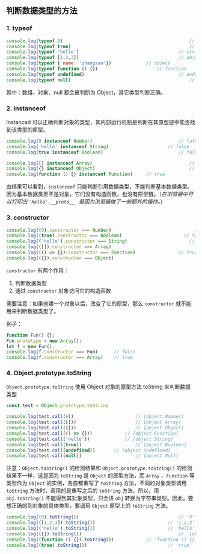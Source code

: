 ## 判断数据类型的方法

### 1. typeof

```javascript
console.log(typeof 9) 												// number
console.log(typeof true)											// boolean
console.log(typeof 'hello')										// string
console.log(typeof [1,2,3])										// object
console.log(typeof { name: 'zhangsan'})				// object
console.log(typeof function () {})						// function
console.log(typeof undefined)									// undefined
console.log(typeof null)											// object
```

其中：数组、对象、null 都会被判断为 Object，其它类型判断正确。

### 2. instanceof

Instanced 可以正确判断对象的类型，其内部运行机制是判断在其原型链中能否找到该类型的原型。

```javascript
console.log(9 instanceof Number)  								// false
console.log('hello' instanceof String)						// false
console.log(true instanceof Boolean) 							// false

console.log([] instanceof Array)									// true
console.log({} instanceof Object)									// true
console.log(function () {} instanceof Function)		// true
```

由结果可以看到，`instanceof` 只能判断引用数据类型，不能判断基本数据类型。因为基本数据类型不是对象，它们没有构造函数，也没有原型链。（*在浏览器中可以打印出 `'hello'.__proto__ ` 是因为浏览器做了一些额外的操作。*）

### 3. constructor

```javascript
console.log((9).constructor === Number)								  // true
console.log((true).constructor === Boolean)						  // true
console.log(('hello').constructor === String)						// true
console.log(([]).constructor === Array)									// true
console.log((() => {}).constructor === Function)				// true
console.log(({}).constructor === Object)								// true
```

`constructor` 有两个作用：

1. 判断数据类型
2. 通过 `constructor` 对象访问它的构造函数

需要注意：如果创建一个对象以后，改变了它的原型，那么 `constructor` 就不能用来判断数据类型了。

例子：

```javascript
function Fun() {};
Fun.prototype = new Array();
let f = new Fun();
console.log(f.constructor === Fun) 		// false
console.log(f.constructor === Array) 	// true
```

### 4. Object.prototype.toString

 `Object.prototype.toString` 使用 Object 对象的原型方法 toString 来判断数据类型

```javascript
const test = Object.prototype.toString

console.log(test.call(9)) 					 	// [object Number]
console.log(test.call([]))						// [object Array]
console.log(test.call({}))						// [object Object]
console.log(test.call(() => {})) 			// [object Function]
console.log(test.call('hello'))				// [object String]
console.log(test.call(true))					// [object Boolean]
console.log(test.call(undefined)) 		// [object Undefined]
console.log(test.call(null))					// [object Null]
```

注意：`Object.toString()` 的检测结果和 `Object.prototype.toString()` 的检测结果不一样，这是因为 `toString` 是 `Object` 的原型方法，而 `Array` 、`Function` 等类型作为 `Object` 的实例，各自都重写了  `toString` 方法，不同的对象类型调用 `toString` 方法时，调用的是重写之后的 `toString` 方法，所以，用  `obj.toString()` 不能得到其对象类型，只会讲 `obj` 转换为字符串类型。因此，要想正确的到对象的具体类型，要调用 `Object` 原型上的 `toString` 方法。

```javascript
console.log((9).toString()) 									// '9'
console.log(([1,2,3]).toString())							// '1,2,3'
console.log(('hello').toString())							// 'hello'
console.log(({}).toString())									// '[object Object]'
console.log((function () {}).toString())			// 'function () {}'
console.log((true).toString()) 								// 'true'
```

